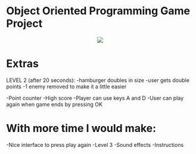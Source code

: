 # Object Oriented Programming Game Project

<p align="center"><img src="https://i.gyazo.com/7bf586f94bd4288e3100541cedf56548.png"></p>

# Extras

LEVEL 2 (after 20 seconds):
-hamburger doubles in size
-user gets double points
-1 enemy removed to make it a little easier

-Point counter
-High score
-Player can use keys A and D
-User can play again when game ends by pressing OK

# With more time I would make:

-Nice interface to press play again
-Level 3
-Sound effects
-Instructions

